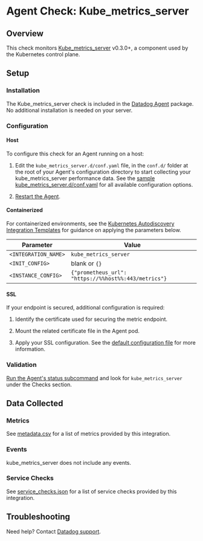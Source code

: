 # Agent Check: Kube_metrics_server

## Overview

This check monitors [Kube_metrics_server][1] v0.3.0+, a component used by the Kubernetes control plane.

## Setup

### Installation

The Kube_metrics_server check is included in the [Datadog Agent][2] package. No additional installation is needed on your server.

### Configuration

<!-- xxx tabs xxx -->
<!-- xxx tab "Host" xxx -->

#### Host

To configure this check for an Agent running on a host:

1. Edit the `kube_metrics_server.d/conf.yaml` file, in the `conf.d/` folder at the root of your Agent's configuration directory to start collecting your kube_metrics_server performance data. See the [sample kube_metrics_server.d/conf.yaml][3] for all available configuration options.

2. [Restart the Agent][4].

<!-- xxz tab xxx -->
<!-- xxx tab "Containerized" xxx -->

#### Containerized

For containerized environments, see the [Kubernetes Autodiscovery Integration Templates][5] for guidance on applying the parameters below.

| Parameter            | Value                                                |
| -------------------- | ---------------------------------------------------- |
| `<INTEGRATION_NAME>` | `kube_metrics_server `                                         |
| `<INIT_CONFIG>`      | blank or `{}`                                        |
| `<INSTANCE_CONFIG>`  | `{"prometheus_url": "https://%%host%%:443/metrics"}` |

<!-- xxz tab xxx -->
<!-- xxz tabs xxx -->

#### SSL

If your endpoint is secured, additional configuration is required:

1. Identify the certificate used for securing the metric endpoint.

2. Mount the related certificate file in the Agent pod.

3. Apply your SSL configuration. See the [default configuration file][6] for more information.

### Validation

[Run the Agent's status subcommand][7] and look for `kube_metrics_server` under the Checks section.

## Data Collected

### Metrics

See [metadata.csv][8] for a list of metrics provided by this integration.

### Events

kube_metrics_server does not include any events.

### Service Checks

See [service_checks.json][9] for a list of service checks provided by this integration.

## Troubleshooting

Need help? Contact [Datadog support][10].


[1]: https://github.com/kubernetes-incubator/metrics-server
[2]: https://app.datadoghq.com/account/settings/agent/latest
[3]: https://github.com/DataDog/integrations-core/blob/master/kube_metrics_server/datadog_checks/kube_metrics_server/data/conf.yaml.example
[4]: https://docs.datadoghq.com/agent/guide/agent-commands/#restart-the-agent
[5]: https://docs.datadoghq.com/agent/kubernetes/integrations/
[6]: https://github.com/DataDog/integrations-core/blob/master/openmetrics/datadog_checks/openmetrics/data/conf.yaml.example
[7]: https://docs.datadoghq.com/agent/guide/agent-commands/#agent-status-and-information
[8]: https://github.com/DataDog/integrations-core/blob/master/kube_metrics_server/metadata.csv
[9]: https://github.com/DataDog/integrations-core/blob/master/kube_metrics_server/assets/service_checks.json
[10]: https://docs.datadoghq.com/help/
